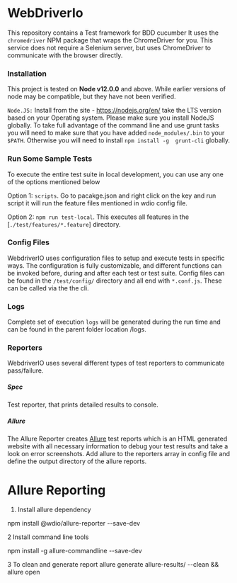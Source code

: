 # WebDriverIo
This repository contains a Test framework for BDD cucumber
It uses the `chromedriver` NPM package that wraps the ChromeDriver for you. This service does not require a Selenium server, but uses ChromeDriver to communicate with the browser directly.

### Installation

This project is tested on **Node v12.0.0** and above.  While earlier versions of node may be compatible, but they have not been verified.

`Node.JS:` Install  from the site - https://nodejs.org/en/  take the LTS version based on your Operating system. Please make sure you install NodeJS globally. To take full advantage of the command line and use grunt tasks you will need to make sure that you have added `node_modules/.bin` to your `$PATH`.  Otherwise you will need to install `npm install -g  grunt-cli` globally.

### Run Some Sample Tests

To execute the entire test suite in local development, you can use any one of the options mentioned below

Option 1: `scripts`. Go to pacakge.json and right click on the key and run script it will run the feature files mentioned in wdio config file.

Option 2: `npm run test-local`. This executes all features in the [`./test/features/*.feature`] directory.

### Config Files

WebdriverIO uses configuration files to setup and execute tests in specific ways.  The configuration is fully customizable, and different functions can be invoked before, during and after each test or test suite.  Config files can be found in the `/test/config/` directory and all end with `*.conf.js`.  These can be called via the the cli.

### Logs  

Complete set of execution `logs` will be generated during the run time and can be found in the parent folder location /logs.

### Reporters

WebdriverIO uses several different types of test reporters to communicate pass/failure.  

##### Spec

Test reporter, that prints detailed results to console.

##### Allure

The Allure Reporter creates [Allure](http://allure.qatools.ru/) test reports which is an HTML generated website with all necessary information to debug your test results and take a look on error screenshots. Add allure to the reporters array in config file and define the output directory of the allure reports.


# Allure Reporting

1. Install allure dependency

npm install @wdio/allure-reporter --save-dev


2 Install command line tools

npm install -g allure-commandline --save-dev


3 To clean and generate report
allure generate allure-results/ --clean && allure open
